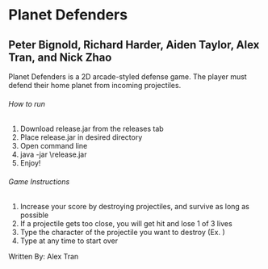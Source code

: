 # Planet Defenders 

## Peter Bignold, Richard Harder, Aiden Taylor, Alex Tran, and Nick Zhao

Planet Defenders is a 2D arcade-styled defense game. The player must defend their home planet from incoming projectiles.  

###### How to run
1. Download release.jar from the releases tab
2. Place release.jar in desired directory
3. Open command line
4. java -jar <path>\release.jar
5. Enjoy!

###### Game Instructions
1. Increase your score by destroying projectiles, and survive as long as possible
2. If a projectile gets too close, you will get hit and lose 1 of 3 lives
3. Type the character of the projectile you want to destroy (Ex. <A>)
4. Type <Reset> at any time to start over

Written By: Alex Tran
